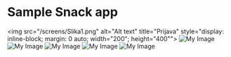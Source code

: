 # Sample Snack app
<img
  src="/screens/Slika1.png"
  alt="Alt text"
  title="Prijava"
  style="display: inline-block; margin: 0 auto; width="200"; height="400"">
![My Image](screens/Slika2.png)
![My Image](screens/Slika3.png)
![My Image](screens/Slika4.png)
![My Image](screens/Slika5.png)
![My Image](screens/Slika6.png)
